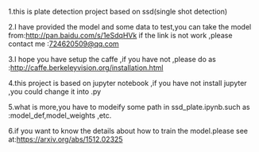  1.this is plate detection project based on ssd(single shot detection)

 2.I have provided the model and some data to test,you can take the model from:http://pan.baidu.com/s/1eSdqHVk
	if the link is not work ,please contact me :724620509@qq.com

 3.I hope you have setup the caffe ,if you have not ,please do as :http://caffe.berkeleyvision.org/installation.html

 4.this project is based on jupyter notebook ,if you have not install jupyter ,you could change it into .py

 5.what is more,you have to modeify some path in ssd_plate.ipynb.such as :model_def,model_weights ,etc.

 6.if you want to know the details about how to train the model.please see at:https://arxiv.org/abs/1512.02325 

